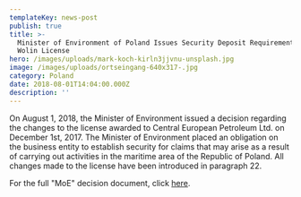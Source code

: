 ```yaml
---
templateKey: news-post
publish: true
title: >-
  Minister of Environment of Poland Issues Security Deposit Requirement for
  Wolin License
hero: /images/uploads/mark-koch-kirln3jjvnu-unsplash.jpg
image: /images/uploads/ortseingang-640x317-.jpg
category: Poland
date: 2018-08-01T14:04:00.000Z
description: ''
---
```

On August 1, 2018, the Minister of Environment issued a decision regarding the changes to the license awarded to Central European Petroleum Ltd. on December 1st, 2017. The Minister of Environment placed an obligation on the business entity to establish security for claims that may arise as a result of carrying out activities in the maritime area of the Republic of Poland. All changes made to the license have been introduced in paragraph 22.

For the full "MoE" decision document, click [here](https://www.cepetro.com/images/uploads/MS_P22_ammendment_20180801.pdf).
